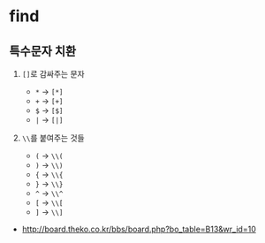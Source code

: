 # find

## 특수문자 치환

1. `[]`로 감싸주는 문자
   - `*` -> `[*]`
   - `+` -> `[+]`
   - `$` -> `[$]`
   - `|` -> `[|]`



2. `\\`를 붙여주는 것들
   - `(` -> `\\(`
   - `)` -> `\\)`
   - `{` -> `\\{`
   - `}` -> `\\}`
   - `^` -> `\\^`
   - `[` -> `\\[`
   - `]` -> `\\]`





- http://board.theko.co.kr/bbs/board.php?bo_table=B13&wr_id=10